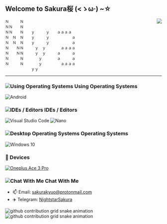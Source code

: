 ## Welcome to Sakura桜 (<ゝω·) ~☆

<img align="right" src="https://github-readme-stats.vercel.app/api?username=SakuraKyuo&include_all_commits=true&show_icons=true&theme=buefy&count_private=true&hide_border=true">

````text
Ｎ　　　Ｎ
ＮＮ　　Ｎ
ＮＮ　　Ｎ　　ｙ　　　ｙ　　ａａａａ
Ｎ　Ｎ　Ｎ　　ｙ　　　ｙ　　　　　　ａ
Ｎ　Ｎ　Ｎ　　ｙ　　　ｙ　　　　　　ａ
Ｎ　　ＮＮ　　　ｙ　ｙ　　　　ａａａａ
Ｎ　　ＮＮ　　　ｙ　ｙ　　　ａ　　　ａ
Ｎ　　　Ｎ　　　　ｙ　　　　ａ　　　ａ
Ｎ　　　Ｎ　　　　ｙ　　　　　ａａａａ
　　　　　　　ｙｙ
````

---
### ![](https://cdn.jsdelivr.net/gh/primer/octicons/icons/code-24.svg "Using Operating Systems") Using Operating Systems

![](http://img.shields.io/static/v1?style=for-the-badge&message=Android&color=eeeeee&logo=Android&logoColor=3ddb85&label= "Android")

### ![](https://cdn.jsdelivr.net/gh/primer/octicons/icons/rocket-24.svg "IDEs / Editors") IDEs / Editors

![](http://img.shields.io/static/v1?style=for-the-badge&message=Visual%20Studio%20Code&color=eeeeee&logo=VisualStudioCode&logoColor=0078D6&label= "Visual Studio Code")
![](http://img.shields.io/static/v1?style=for-the-badge&message=Nano&color=eeeeee&logo=nano&logoColor=000000&label= "Nano")

### ![](https://cdn.jsdelivr.net/gh/primer/octicons/icons/device-desktop-24.svg "Desktop Operating Systems") Operating Systems

![](http://img.shields.io/static/v1?style=for-the-badge&message=Windows%2010&color=eeeeee&logo=Windows&logoColor=0078D6&label= "Windows 10")

### 📱 Devices
[![Oneplus Ace 3 Pro](http://img.shields.io/badge/Oneplus%20Ace%203%20Pro-FF0000?style=flat-square&logo=oneplus&logoColor=FFFFFF&labelColor=FF0000)](https://www.oneplus.com/cn/ace-3-pro)

### ![](https://cdn.jsdelivr.net/gh/primer/octicons/icons/mail-24.svg "Chat With Me") Chat With Me
- 📫 Email: sakurakyuo@protonmail.com
- ✈️ Telegram: [NightstarSakura](https://t.me/NightstarSakura)

![github contribution grid snake animation](https://github.com/SakuraKyuo/SakuraKyuo/raw/snake/github-contribution-grid-snake-dark.svg#gh-dark-mode-only)![github contribution grid snake animation](https://github.com/SakuraKyuo/SakuraKyuo/raw/snake/github-contribution-grid-snake.svg#gh-light-mode-only)
